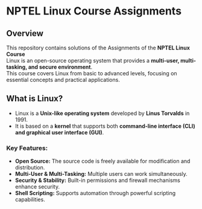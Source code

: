 # NPTEL Linux Course Assignments 
        
## Overview 
This repository contains solutions of the  Assignments of the **NPTEL Linux Course**  
Linux is an open-source operating system that provides a **multi-user, multi-tasking, and secure environment**.  
This course covers Linux from basic to advanced levels, focusing on essential concepts and practical applications. 
 
## What is Linux? 
 - Linux is a **Unix-like operating system** developed by **Linus Torvalds** in 1991. 
 - It is based on a **kernel** that supports both **command-line interface (CLI) and graphical user interface (GUI)**.

### Key Features: 
- **Open Source:** The source code is freely available for modification and distribution.
- **Multi-User & Multi-Tasking:** Multiple users can work simultaneously.
- **Security & Stability:** Built-in permissions and firewall mechanisms enhance security. 
- **Shell Scripting:** Supports automation through powerful scripting capabilities.




